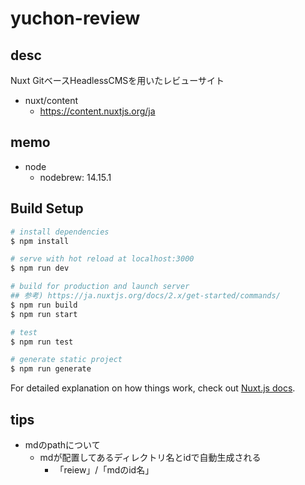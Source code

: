 # yuchon-review

## desc

Nuxt GitベースHeadlessCMSを用いたレビューサイト

- nuxt/content
  - https://content.nuxtjs.org/ja

## memo

- node
  - nodebrew: 14.15.1

## Build Setup

```bash
# install dependencies
$ npm install

# serve with hot reload at localhost:3000
$ npm run dev

# build for production and launch server
## 参考) https://ja.nuxtjs.org/docs/2.x/get-started/commands/
$ npm run build
$ npm run start

# test
$ npm run test

# generate static project
$ npm run generate
```

For detailed explanation on how things work, check out [Nuxt.js docs](https://nuxtjs.org).

## tips

- mdのpathについて
  - mdが配置してあるディレクトリ名とidで自動生成される
    - 「reiew」/「mdのid名」
